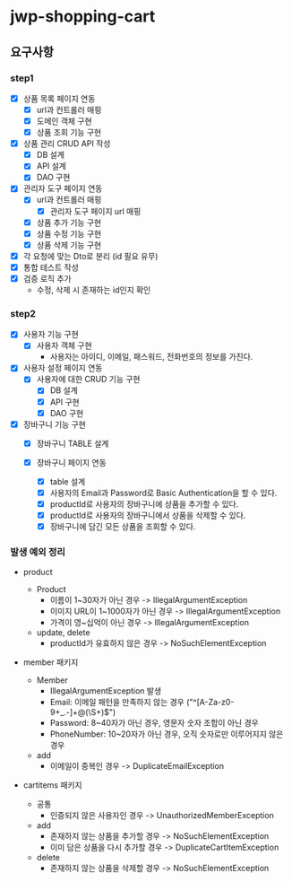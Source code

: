 # jwp-shopping-cart

## 요구사항

### step1

- [x] 상품 목록 페이지 연동
    - [x] url과 컨트롤러 매핑
    - [x] 도메인 객체 구현
    - [x] 상품 조회 기능 구현

- [x] 상품 관리 CRUD API 작성
    - [x] DB 설계
    - [x] API 설계
    - [x] DAO 구현

- [x] 관리자 도구 페이지 연동
    - [x] url과 컨트롤러 매핑
        - [x] 관리자 도구 페이지 url 매핑
    - [x] 상품 추가 기능 구현
    - [x] 상품 수정 기능 구현
    - [x] 상품 삭제 기능 구현

- [x] 각 요청에 맞는 Dto로 분리 (id 필요 유무)
- [x] 통합 테스트 작성
- [x] 검증 로직 추가
  - 수정, 삭제 시 존재하는 id인지 확인

### step2

- [x] 사용자 기능 구현
  - [x] 사용자 객체 구현
    - 사용자는 아이디, 이메일, 패스워드, 전화번호의 정보를 가진다.

- [x] 사용자 설정 페이지 연동
  - [x] 사용자에 대한 CRUD 기능 구현
    - [x] DB 설계
    - [x] API 구현
    - [x] DAO 구현

- [x] 장바구니 기능 구현
  - [x] 장바구니 TABLE 설계

  - [x] 장바구니 페이지 연동 
    - [x] table 설계 
    - [x] 사용자의 Email과 Password로 Basic Authentication을 할 수 있다.
    - [x] productId로 사용자의 장바구니에 상품을 추가할 수 있다.
    - [x] productId로 사용자의 장바구니에서 상품을 삭제할 수 있다.
    - [x] 장바구니에 담긴 모든 상품을 조회할 수 있다.

### 발생 예외 정리
- product
  - Product
    - 이름이 1~30자가 아닌 경우 -> IllegalArgumentException
    - 이미지 URL이 1~1000자가 아닌 경우 -> IllegalArgumentException
    - 가격이 영~십억이 아닌 경우 -> IllegalArgumentException
  - update, delete
    - productId가 유효하지 않은 경우 -> NoSuchElementException

- member 패키지
  - Member
    - IllegalArgumentException 발생
    - Email: 이메일 패턴을 만족하지 않는 경우 ("^[A-Za-z0-9+_.-]+@(\\S+)$")
    - Password: 8~40자가 아닌 경우, 영문자 숫자 조합이 아닌 경우
    - PhoneNumber: 10~20자가 아닌 경우, 오직 숫자로만 이루어지지 않은 경우
  - add
    - 이메일이 중복인 경우 -> DuplicateEmailException

- cartitems 패키지
  - 공통
    - 인증되지 않은 사용자인 경우 -> UnauthorizedMemberException
  - add
    - 존재하지 않는 상품을 추가할 경우 -> NoSuchElementException
    - 이미 담은 상품을 다시 추가할 경우 -> DuplicateCartItemException
  - delete
    - 존재하지 않는 상품을 삭제할 경우 -> NoSuchElementException
